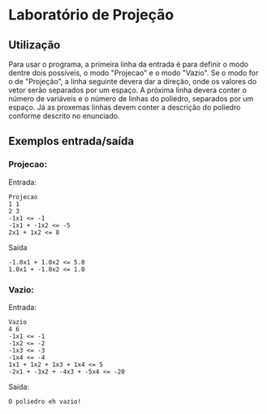 # Laboratório de Projeção
## Utilização
Para usar o programa, a primeira linha da entrada é para definir o modo dentre dois possíveis, o modo "Projecao" e o modo "Vazio". Se o modo for o de "Projeção", a linha seguinte devera dar a direção, onde os valores do vetor serão separados por um espaço. A próxima linha devera conter o número de variáveis e o número de linhas do poliedro, separados por um espaço. Já as proxemas linhas devem conter a descrição do poliedro conforme descrito no enunciado.

## Exemplos entrada/saída
### Projecao:
Entrada:
```
Projecao
1 1
2 3
-1x1 <= -1
-1x1 + -1x2 <= -5
2x1 + 1x2 <= 8
```
Saída
```
-1.0x1 + 1.0x2 <= 5.0
1.0x1 + -1.0x2 <= 1.0
```

### Vazio:
Entrada:
```
Vazio
4 6
-1x1 <= -1
-1x2 <= -2
-1x3 <= -3
-1x4 <= -4
1x1 + 1x2 + 1x3 + 1x4 <= 5
-2x1 + -3x2 + -4x3 + -5x4 <= -20
```
Saída:
```
O poliedro eh vazio!
```

